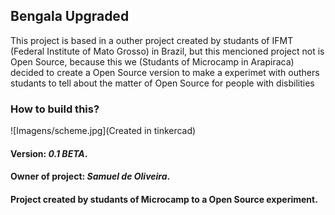## Bengala Upgraded

This project is based in a outher project created by studants of IFMT
(Federal Institute of Mato Grosso) in Brazil, but this mencioned project
not is Open Source, because this we (Studants of Microcamp in Arapiraca)
decided to create a Open Source version to make a experimet with outhers
studants to tell about the matter of Open Source for people with disbilities

### How to build this?

![Imagens/scheme.jpg](Created in tinkercad)

#### Version: *0.1 BETA*.
#### Owner of project: *Samuel de Oliveira*.
#### Project created by studants of Microcamp to a Open Source experiment.
